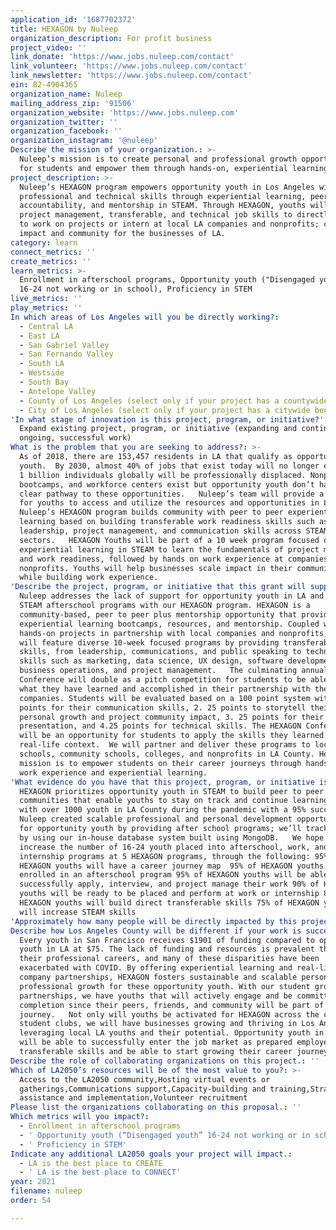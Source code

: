 ```yaml
---
application_id: '1687702372'
title: HEXAGON by Nuleep
organization_description: For profit business
project_video: ''
link_donate: 'https://www.jobs.nuleep.com/contact'
link_volunteer: 'https://www.jobs.nuleep.com/contact'
link_newsletter: 'https://www.jobs.nuleep.com/contact'
ein: 82-4904365
organization_name: Nuleep
mailing_address_zip: '91506'
organization_website: 'https://www.jobs.nuleep.com'
organization_twitter: ''
organization_facebook: ''
organization_instagram: '@nuleep'
Describe the mission of your organization.: >-
  Nuleep’s mission is to create personal and professional growth opportunities
  for students and empower them through hands-on, experiential learning. 
project_description: >-
  Nuleep’s HEXAGON program empowers opportunity youth in Los Angeles with
  professional and technical skills through experiential learning, peer to peer
  accountability, and mentorship in STEAM. Through HEXAGON, youths will focus on
  project management, transferable, and technical job skills to directly apply
  to work on projects or intern at local LA companies and nonprofits; creating
  impact and community for the businesses of LA. 
category: learn
connect_metrics: ''
create_metrics: ''
learn_metrics: >-
  Enrollment in afterschool programs, Opportunity youth ("Disengaged youth"
  16-24 not working or in school), Proficiency in STEM
live_metrics: ''
play_metrics: ''
In which areas of Los Angeles will you be directly working?:
  - Central LA
  - East LA
  - San Gabriel Valley
  - San Fernando Valley
  - South LA
  - Westside
  - South Bay
  - Antelope Valley
  - County of Los Angeles (select only if your project has a countywide benefit)
  - City of Los Angeles (select only if your project has a citywide benefit)
'In what stage of innovation is this project, program, or initiative?': >-
  Expand existing project, program, or initiative (expanding and continuing
  ongoing, successful work)
What is the problem that you are seeking to address?: >-
  As of 2018, there are 153,457 residents in LA that qualify as opportunity
  youth.  By 2030, almost 40% of jobs that exist today will no longer exist, and
  1 billion individuals globally will be professionally displaced. Nonprofits,
  bootcamps, and workforce centers exist but opportunity youth don’t have a
  clear pathway to these opportunities.   Nuleep’s team will provide a platform
  for youths to access and utilize the resources and opportunities in LA.
  Nuleep’s HEXAGON program builds community with peer to peer experiential
  learning based on building transferable work readiness skills such as
  leadership, project management, and communication skills across STEAM
  sectors.   HEXAGON Youths will be part of a 10 week program focused on
  experiential learning in STEAM to learn the fundamentals of project management
  and work readiness, followed by hands on work experience at companies and
  nonprofits. Youths will help businesses scale impact in their communities
  while building work experience.
'Describe the project, program, or initiative that this grant will support to address the problem identified.': >-
  Nuleep addresses the lack of support for opportunity youth in LA and provides
  STEAM afterschool programs with our HEXAGON program. HEXAGON is a
  community-based, peer to peer plus mentorship opportunity that provides
  experiential learning bootcamps, resources, and mentorship. Coupled with
  hands-on projects in partnership with local companies and nonprofits, HEXAGON
  will feature diverse 10-week focused programs by providing transferable
  skills, from leadership, communications, and public speaking to technical job
  skills such as marketing, data science, UX design, software development,
  business operations, and project management.   The culminating annual HEXAGON
  Conference will double as a pitch competition for students to be able to share
  what they have learned and accomplished in their partnership with the local
  companies. Students will be evaluated based on a 100 point system with 1. 25
  points for their communication skills, 2. 25 points to storytell their
  personal growth and project community impact, 3. 25 points for their project &
  presentation, and 4.25 points for technical skills. The HEXAGON Conference
  will be an opportunity for students to apply the skills they learned in a
  real-life context.  We will partner and deliver these programs to local high
  schools, community schools, colleges, and nonprofits in LA County. Hexagon’s
  mission is to empower students on their career journeys through hands-on, real
  work experience and experiential learning.  
'What evidence do you have that this project, program, or initiative is or will be successful, and how will you define and measure success?': >-
  HEXAGON prioritizes opportunity youth in STEAM to build peer to peer
  communities that enable youths to stay on track and continue learning. Working
  with over 1000 youth in LA County during the pandemic with a 95% success rate,
  Nuleep created scalable professional and personal development opportunities
  for opportunity youth by providing after school programs; we’ll track our data
  by using our in-house database system built using MongoDB.   We hope to
  increase the number of 16-24 youth placed into afterschool, work, and
  internship programs at 5 HEXAGON programs, through the following: 95% of
  HEXAGON youths will have a career journey map  95% of HEXAGON youths will be
  enrolled in an afterschool program 95% of HEXAGON youths will be able to
  successfully apply, interview, and project manage their work 90% of HEXAGON
  youths will be ready to be placed and perform at work or internship 85% of
  HEXAGON youths will build direct transferable skills 75% of HEXAGON youths
  will increase STEAM skills 
'Approximately how many people will be directly impacted by this project, program, or initiative?': '250'
Describe how Los Angeles County will be different if your work is successful.: >-
  Every youth in San Francisco receives $1901 of funding compared to opportunity
  youth in LA at $75. The lack of funding and resources is prevalent throughout
  their professional careers, and many of these disparities have been
  exacerbated with COVID. By offering experiential learning and real-life
  company partnerships, HEXAGON fosters sustainable and scalable personal and
  professional growth for these opportunity youth. With our student group
  partnerships, we have youths that will actively engage and be committed to
  completion since their peers, friends, and community will be part of the
  journey.   Not only will youths be activated for HEXAGON across the chain of
  student clubs, we will have businesses growing and thriving in Los Angeles by
  leveraging local LA youths and their potential. Opportunity youth in LA County
  will be able to successfully enter the job market as prepared employees with
  transferable skills and be able to start growing their career journeys.
Describe the role of collaborating organizations on this project.: ''
Which of LA2050’s resources will be of the most value to you?: >-
  Access to the LA2050 community,Hosting virtual events or
  gatherings,Communications support,Capacity-building and training,Strategy
  assistance and implementation,Volunteer recruitment
Please list the organizations collaborating on this proposal.: ''
Which metrics will you impact?:
  - Enrollment in afterschool programs
  - ' Opportunity youth (“Disengaged youth” 16-24 not working or in school)'
  - ' Proficiency in STEM'
Indicate any additional LA2050 goals your project will impact.:
  - LA is the best place to CREATE
  - ' LA is the best place to CONNECT'
year: 2021
filename: nuleep
order: 54

---
```

